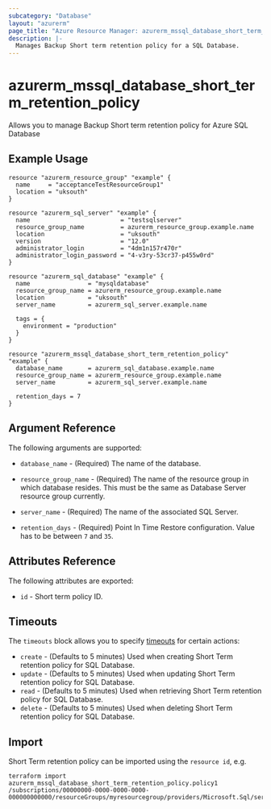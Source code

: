 ```yaml
---
subcategory: "Database"
layout: "azurerm"
page_title: "Azure Resource Manager: azurerm_mssql_database_short_term_retention_policy"
description: |-
  Manages Backup Short term retention policy for a SQL Database.
---
```


# azurerm_mssql_database_short_term_retention_policy

Allows you to manage Backup Short term retention policy for Azure SQL Database

## Example Usage

```hcl
resource "azurerm_resource_group" "example" {
  name     = "acceptanceTestResourceGroup1"
  location = "uksouth"
}

resource "azurerm_sql_server" "example" {
  name                         = "testsqlserver"
  resource_group_name          = azurerm_resource_group.example.name
  location                     = "uksouth"
  version                      = "12.0"
  administrator_login          = "4dm1n157r470r"
  administrator_login_password = "4-v3ry-53cr37-p455w0rd"
}

resource "azurerm_sql_database" "example" {
  name                = "mysqldatabase"
  resource_group_name = azurerm_resource_group.example.name
  location            = "uksouth"
  server_name         = azurerm_sql_server.example.name

  tags = {
    environment = "production"
  }
}

resource "azurerm_mssql_database_short_term_retention_policy" "example" {
  database_name       = azurerm_sql_database.example.name
  resource_group_name = azurerm_resource_group.example.name
  server_name         = azurerm_sql_server.example.name

  retention_days = 7
}
```

## Argument Reference

The following arguments are supported:

* `database_name` - (Required) The name of the database.

* `resource_group_name` - (Required) The name of the resource group in which database resides.  This must be the same as Database Server resource group currently.

* `server_name` - (Required) The name of the associated SQL Server.

* `retention_days` - (Required) Point In Time Restore configuration. Value has to be between `7` and `35`.

## Attributes Reference

The following attributes are exported:

* `id` - Short term policy ID.

## Timeouts

The `timeouts` block allows you to specify [timeouts](https://www.terraform.io/docs/configuration/resources.html#timeouts) for certain actions:

* `create` - (Defaults to 5 minutes) Used when creating Short Term retention policy for SQL Database.
* `update` - (Defaults to 5 minutes) Used when updating Short Term retention policy for SQL Database.
* `read` - (Defaults to 5 minutes) Used when retrieving Short Term retention policy for SQL Database.
* `delete` - (Defaults to 5 minutes) Used when deleting Short Term retention policy for SQL Database.

## Import

Short Term retention policy can be imported using the `resource id`, e.g.

```shell
terraform import azurerm_mssql_database_short_term_retention_policy.policy1 /subscriptions/00000000-0000-0000-0000-000000000000/resourceGroups/myresourcegroup/providers/Microsoft.Sql/servers/myserver/databases/database1/backupShortTermRetentionPolicies/default
```
